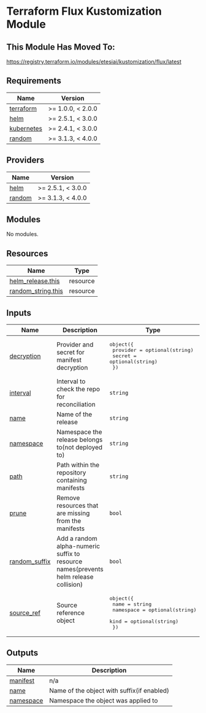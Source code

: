 # Terraform Flux Kustomization Module

## This Module Has Moved To:

<https://registry.terraform.io/modules/etesiai/kustomization/flux/latest>

<!-- BEGIN_TF_DOCS -->
## Requirements

| Name | Version |
|------|---------|
| <a name="requirement_terraform"></a> [terraform](#requirement\_terraform) | >= 1.0.0, < 2.0.0 |
| <a name="requirement_helm"></a> [helm](#requirement\_helm) | >= 2.5.1, < 3.0.0 |
| <a name="requirement_kubernetes"></a> [kubernetes](#requirement\_kubernetes) | >= 2.4.1, < 3.0.0 |
| <a name="requirement_random"></a> [random](#requirement\_random) | >= 3.1.3, < 4.0.0 |

## Providers

| Name | Version |
|------|---------|
| <a name="provider_helm"></a> [helm](#provider\_helm) | >= 2.5.1, < 3.0.0 |
| <a name="provider_random"></a> [random](#provider\_random) | >= 3.1.3, < 4.0.0 |

## Modules

No modules.

## Resources

| Name | Type |
|------|------|
| [helm_release.this](https://registry.terraform.io/providers/hashicorp/helm/latest/docs/resources/release) | resource |
| [random_string.this](https://registry.terraform.io/providers/hashicorp/random/latest/docs/resources/string) | resource |

## Inputs

| Name | Description | Type | Default | Required |
|------|-------------|------|---------|:--------:|
| <a name="input_decryption"></a> [decryption](#input\_decryption) | Provider and secret for manifest decryption | <pre>object({<br>    provider = optional(string)<br>    secret   = optional(string)<br>  })</pre> | `{}` | no |
| <a name="input_interval"></a> [interval](#input\_interval) | Interval to check the repo for reconciliation | `string` | `"5m0s"` | no |
| <a name="input_name"></a> [name](#input\_name) | Name of the release | `string` | n/a | yes |
| <a name="input_namespace"></a> [namespace](#input\_namespace) | Namespace the release belongs to(not deployed to) | `string` | `"flux-system"` | no |
| <a name="input_path"></a> [path](#input\_path) | Path within the repository containing manifests | `string` | n/a | yes |
| <a name="input_prune"></a> [prune](#input\_prune) | Remove resources that are missing from the manifests | `bool` | `true` | no |
| <a name="input_random_suffix"></a> [random\_suffix](#input\_random\_suffix) | Add a random alpha-numeric suffix to resource names(prevents helm release collision) | `bool` | `true` | no |
| <a name="input_source_ref"></a> [source\_ref](#input\_source\_ref) | Source reference object | <pre>object({<br>    name      = string<br>    namespace = optional(string)<br>    kind      = optional(string)<br>  })</pre> | n/a | yes |

## Outputs

| Name | Description |
|------|-------------|
| <a name="output_manifest"></a> [manifest](#output\_manifest) | n/a |
| <a name="output_name"></a> [name](#output\_name) | Name of the object with suffix(if enabled) |
| <a name="output_namespace"></a> [namespace](#output\_namespace) | Namespace the object was applied to |
<!-- END_TF_DOCS -->
